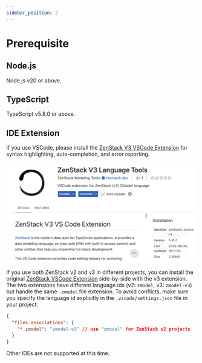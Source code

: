 ```yaml
---
sidebar_position: 2
---
```


# Prerequisite

## Node.js

Node.js v20 or above.

## TypeScript

TypeScript v5.8.0 or above.

## IDE Extension

If you use VSCode, please install the [ZenStack V3 VSCode Extension](https://marketplace.visualstudio.com/items?itemName=zenstack.zenstack-v3) for syntax highlighting, auto-completion, and error reporting.

![VSCode Extension](./vscode.png)

If you use both ZenStack v2 and v3 in different projects, you can install the original [ZenStack VSCode Extension](https://marketplace.visualstudio.com/items?itemName=zenstack.zenstack) side-by-side with the v3 extension. The two extensions have different language ids (v2: `zmodel`, v3: `zmodel-v3`) but handle the same `.zmodel` file extension. To avoid conflicts, make sure you specify the language id explicitly in the `.vscode/settings.json` file in your project:

```json
{
  "files.associations": {
    "*.zmodel": "zmodel-v3" // use "zmodel" for ZenStack v2 projects
  }
}
```

Other IDEs are not supported at this time.
